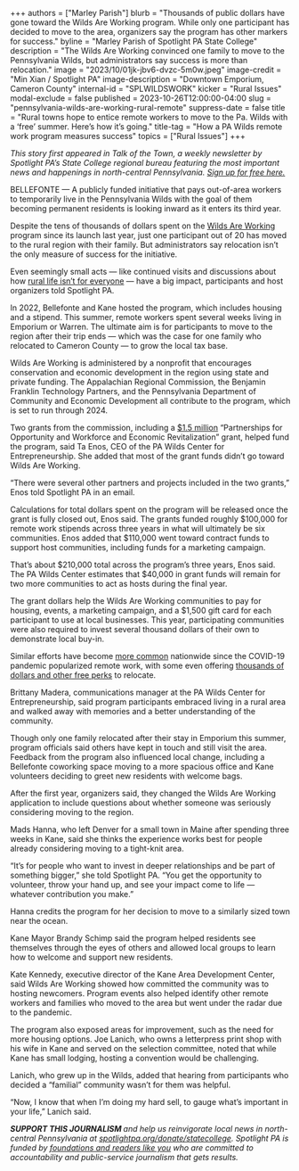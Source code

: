 +++
authors = ["Marley Parish"]
blurb = "Thousands of public dollars have gone toward the Wilds Are Working program. While only one participant has decided to move to the area, organizers say the program has other markers for success."
byline = "Marley Parish of Spotlight PA State College"
description = "The Wilds Are Working convinced one family to move to the Pennsylvania Wilds, but administrators say success is more than relocation."
image = "2023/10/01jk-jbv6-dvzc-5m0w.jpeg"
image-credit = "Min Xian / Spotlight PA"
image-description = "Downtown Emporium, Cameron County"
internal-id = "SPLWILDSWORK"
kicker = "Rural Issues"
modal-exclude = false
published = 2023-10-26T12:00:00-04:00
slug = "pennsylvania-wilds-are-working-rural-remote"
suppress-date = false
title = "Rural towns hope to entice remote workers to move to the Pa. Wilds with a ‘free’ summer. Here’s how it’s going."
title-tag = "How a PA Wilds remote work program measures success"
topics = ["Rural Issues"]
+++

<em>This story first appeared in Talk of the Town, a weekly newsletter by Spotlight PA’s State College regional bureau featuring the most important news and happenings in north-central Pennsylvania. </em><a href="https://www.spotlightpa.org/newsletters/talkofthetown"><em>Sign up for free here.</em></a><em></em>

BELLEFONTE — A publicly funded initiative that pays out-of-area workers to temporarily live in the Pennsylvania Wilds with the goal of them becoming permanent residents is looking inward as it enters its third year.

Despite the tens of thousands of dollars spent on the <a href="https://pawilds.com/what-you-should-know-about-the-wilds-are-working-a-remote-lifestyle-experience/">Wilds Are Working</a> program since its launch last year, just one participant out of 20 has moved to the rural region with their family. But administrators say relocation isn’t the only measure of success for the initiative.

Even seemingly small acts — like continued visits and discussions about how <a href="https://www.phillymag.com/news/2023/01/18/remote-work-rural-pennsylvania/">rural life isn’t for everyone</a> — have a big impact, participants and host organizers told Spotlight PA.

In 2022, Bellefonte and Kane hosted the program, which includes housing and a stipend. This summer, remote workers spent several weeks living in Emporium or Warren. The ultimate aim is for participants to move to the region after their trip ends — which was the case for one family who relocated to Cameron County — to grow the local tax base.

Wilds Are Working is administered by a nonprofit that encourages conservation and economic development in the region using state and private funding. The Appalachian Regional Commission, the Benjamin Franklin Technology Partners, and the Pennsylvania Department of Community and Economic Development all contribute to the program, which is set to run through 2024.

Two grants from the commission, including a <a href="https://www.arc.gov/wp-content/uploads/2022/03/ARC-Projects-Approved-in-Fiscal-Year-2021.pdf">$1.5 million</a> “Partnerships for Opportunity and Workforce and Economic Revitalization” grant, helped fund the program, said Ta Enos, CEO of the PA Wilds Center for Entrepreneurship. She added that most of the grant funds didn’t go toward Wilds Are Working.

“There were several other partners and projects included in the two grants,” Enos told Spotlight PA in an email.

<script src="https://www.spotlightpa.org/embed.js" async></script><div data-spl-embed-version="1" data-spl-src="https://www.spotlightpa.org/embeds/newsletter/?cta=Sign%20up%20for%20our%20new%20regional%20newsletter%2C%20%3Cb%3ETalk%20of%20the%20Town%3C%2Fb%3E%2C%20and%20get%20all%20the%20news%20and%20notes%20from%20State%20College%20and%20north-central%20PA.&button=Sign%20Up%20Now&preselect=state_college&eyebrow=DON'T%20MISS%20A%20BEAT"></div>

Calculations for total dollars spent on the program will be released once the grant is fully closed out, Enos said. The grants funded roughly $100,000 for remote work stipends across three years in what will ultimately be six communities. Enos added that $110,000 went toward contract funds to support host communities, including funds for a marketing campaign.

That’s about $210,000 total across the program’s three years, Enos said. The PA Wilds Center estimates that $40,000 in grant funds will remain for two more communities to act as hosts during the final year.

The grant dollars help the Wilds Are Working communities to pay for housing, events, a marketing campaign, and a $1,500 gift card for each participant to use at local businesses. This year, participating communities were also required to invest several thousand dollars of their own to demonstrate local buy-in.

Similar efforts have become <a href="https://www.vox.com/technology/23751642/tulsa-remote-community-future-work">more common</a> nationwide since the COVID-19 pandemic popularized remote work, with some even offering <a href="https://frequentmiler.com/digital-nomad-incentives-get-paid-10k-to-move/">thousands of dollars and other free perks</a> to relocate.

Brittany Madera, communications manager at the PA Wilds Center for Entrepreneurship, said program participants embraced living in a rural area and walked away with memories and a better understanding of the community.

Though only one family relocated after their stay in Emporium this summer, program officials said others have kept in touch and still visit the area. Feedback from the program also influenced local change, including a Bellefonte coworking space moving to a more spacious office and Kane volunteers deciding to greet new residents with welcome bags.

After the first year, organizers said, they changed the Wilds Are Working application to include questions about whether someone was seriously considering moving to the region.

Mads Hanna, who left Denver for a small town in Maine after spending three weeks in Kane, said she thinks the experience works best for people already considering moving to a tight-knit area.

“It’s for people who want to invest in deeper relationships and be part of something bigger,” she told Spotlight PA. “You get the opportunity to volunteer, throw your hand up, and see your impact come to life — whatever contribution you make.”

Hanna credits the program for her decision to move to a similarly sized town near the ocean.

Kane Mayor Brandy Schimp said the program helped residents see themselves through the eyes of others and allowed local groups to learn how to welcome and support new residents.

Kate Kennedy, executive director of the Kane Area Development Center, said Wilds Are Working showed how committed the community was to hosting newcomers. Program events also helped identify other remote workers and families who moved to the area but went under the radar due to the pandemic.

The program also exposed areas for improvement, such as the need for more housing options. Joe Lanich, who owns a letterpress print shop with his wife in Kane and served on the selection committee, noted that while Kane has small lodging, hosting a convention would be challenging.

Lanich, who grew up in the Wilds, added that hearing from participants who decided a “familial” community wasn’t for them was helpful.

“Now, I know that when I’m doing my hard sell, to gauge what’s important in your life,” Lanich said.

<script src="https://www.spotlightpa.org/embed.js" async></script><div data-spl-embed-version="1" data-spl-src="https://www.spotlightpa.org/embeds/donate/"></div>

<strong><em>SUPPORT THIS JOURNALISM </em></strong><em>and help us reinvigorate local news in north-central Pennsylvania at </em><a href="http://spotlightpa.org/donate/statecollege"><em>spotlightpa.org/donate/statecollege</em></a><em>. Spotlight PA is funded by </em><a href="https://www.spotlightpa.org/support"><em>foundations and readers like you</em></a><em> who are committed to accountability and public-service journalism that gets results.</em>

